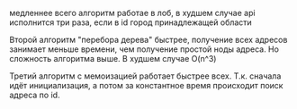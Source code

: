 медленнее всего алгоритм работае в лоб, в худшем случае api исполнится три раза, если в id город принадлежащей области

Второй алгоритм "перебора дерева" быстрее, получение всех адресов занимает меньше времени, чем получение простой ноды адреса. Но сложность алгоритма выше. В худшем случае O(n^3)

Третий алгоритм с мемоизацией работает быстрее всех. Т.к. сначала идёт инициализация, а потом за константное время происходит поиск адреса по id.